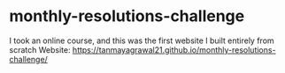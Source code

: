 # monthly-resolutions-challenge
I took an online course, and this was the first website I built entirely from scratch
Website: https://tanmayagrawal21.github.io/monthly-resolutions-challenge/
